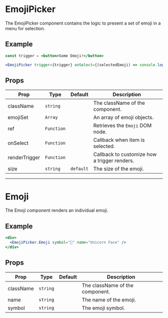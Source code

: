 # EmojiPicker

The EmojiPicker component contains the logic to present a set of emoji in a menu for selection.

## Example

```jsx
const trigger = <button>Some Emoji!</button>

<EmojiPicker trigger={trigger} onSelect={(selectedEmoji) => console.log(selectedEmoji) }/>
```

## Props

| Prop          | Type       | Default   | Description                                  |
| ------------- | ---------- | --------- | -------------------------------------------- |
| className     | `string`   |           | The className of the component.              |
| emojiSet      | `Array`    |           | An array of emoji objects.                   |
| ref           | `Function` |           | Retrieves the `Emoji` DOM node.              |
| onSelect      | `Function` |           | Callback when item is selected.              |
| renderTrigger | `Function` |           | Callback to customize how a trigger renders. |
| size          | `string`   | `default` | The size of the emoji.                       |

---

# Emoji

The Emoji component renders an individual emoji.

## Example

```jsx
<div>
  <EmojiPicker.Emoji symbol="🦄" name="Unicorn Face" />
</div>
```

## Props

| Prop      | Type     | Default | Description                     |
| --------- | -------- | ------- | ------------------------------- |
| className | `string` |         | The className of the component. |
| name      | `string` |         | The name of the emoji.          |
| symbol    | `string` |         | The emoji symbol.               |
